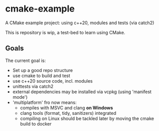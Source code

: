 # cmake-example
A CMake example project: using c++20, modules and tests (via catch2) 

This is repository is wip, a test-bed to learn using CMake.

## Goals
The current goal is:
- Set up a good repo structure
- use cmake to build and test
- use c++20 source code, incl. modules
- unittests via catch2
- external dependencies may be installed via vcpkg (using 'manifest mode')
- 'multiplatform' fro now means:
    - compiles with MSVC and clang **on Windows**
    - clang tools (format, tidy, sanitizers) integrated
    - compiling on Linux should be tackled later by moving the cmake build to docker


